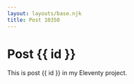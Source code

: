 ```yaml
---
layout: layouts/base.njk
title: Post 10350
---
```


# Post {{ id }}

This is post {{ id }} in my Eleventy project.
